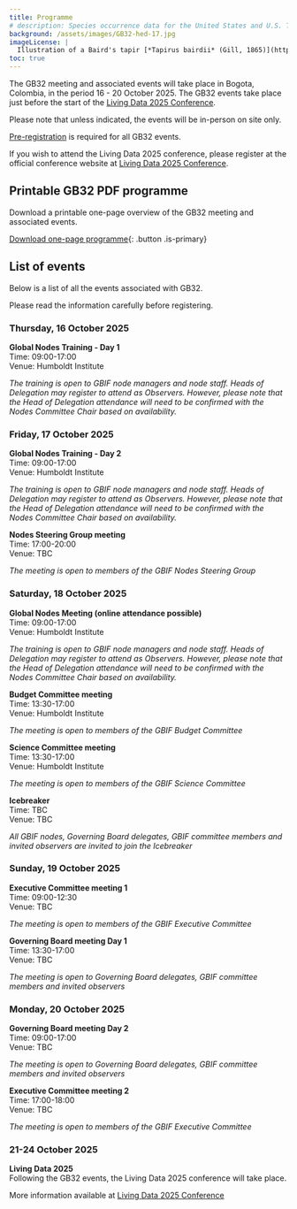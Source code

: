 ```yaml
---
title: Programme
# description: Species occurrence data for the United States and U.S. Territories.
background: /assets/images/GB32-hed-17.jpg
imageLicense: |
  Illustration of a Baird's tapir [*Tapirus bairdii* (Gill, 1865)](https://www.gbif.org/species/2440897) from Biologia Centrali-Americana by Edward R. Alston, 1879-1882. Via [flickr](https://flic.kr/p/dkewRT)
toc: true
---
```


The GB32 meeting and associated events will take place in Bogota, Colombia, in the period 16 - 20 October 2025. The GB32 events take place just before the start of the <a href="https://www.livingdata2025.com/" target="_blank">Living Data 2025 Conference</a>.    

Please note that unless indicated, the events will be in-person on site only.  

[Pre-registration](/registration) is required for all GB32 events. 

If you wish to attend the Living Data 2025 conference, please register at the official conference website at <a href="https://www.livingdata2025.com/" target="_blank">Living Data 2025 Conference</a>.  



## Printable GB32 PDF programme

Download a printable one-page overview of the GB32 meeting and associated events.

[Download one-page programme](/assets/documents/programme.pdf){: .button .is-primary}


## List of events
Below is a list of all the events associated with GB32. 

Please read the information carefully before registering.

### Thursday, 16 October 2025

**Global Nodes Training - Day 1**  
Time: 09:00-17:00   
Venue: Humboldt Institute   

*The training is open to GBIF node managers and node staff. Heads of Delegation may register to attend as Observers. However, please note that the Head of Delegation attendance will need to be confirmed with the Nodes Committee Chair based on availability.*  

### Friday, 17 October 2025

**Global Nodes Training - Day 2**  
Time: 09:00-17:00   
Venue: Humboldt Institute 

*The training is open to GBIF node managers and node staff. Heads of Delegation may register to attend as Observers. However, please note that the Head of Delegation attendance will need to be confirmed with the Nodes Committee Chair based on availability.*  

**Nodes Steering Group meeting**  
Time: 17:00-20:00   
Venue: TBC  

*The meeting is open to members of the GBIF Nodes Steering Group*

### Saturday, 18 October 2025

**Global Nodes Meeting (online attendance possible)**  
Time: 09:00-17:00   
Venue: Humboldt Institute 

*The training is open to GBIF node managers and node staff. Heads of Delegation may register to attend as Observers. However, please note that the Head of Delegation attendance will need to be confirmed with the Nodes Committee Chair based on availability.*  

**Budget Committee meeting**  
Time: 13:30-17:00   
Venue: Humboldt Institute   

*The meeting is open to members of the GBIF Budget Committee*

**Science Committee meeting**  
Time: 13:30-17:00   
Venue: Humboldt Institute   

*The meeting is open to members of the GBIF Science Committee*

**Icebreaker**   
Time: TBC   
Venue: TBC  

*All GBIF nodes, Governing Board delegates, GBIF committee members and invited observers are invited to join the Icebreaker*


### Sunday, 19 October 2025

**Executive Committee meeting 1**  
Time: 09:00-12:30  
Venue: TBC    

*The meeting is open to members of the GBIF Executive Committee*

**Governing Board meeting Day 1**  
Time: 13:30-17:00   
Venue: TBC   

*The meeting is open to Governing Board delegates, GBIF committee members and invited observers*


### Monday, 20 October 2025

**Governing Board meeting Day 2**  
Time: 09:00-17:00   
Venue: TBC   

*The meeting is open to Governing Board delegates, GBIF committee members and invited observers*

**Executive Committee meeting 2**  
Time: 17:00-18:00  
Venue: TBC    

*The meeting is open to members of the GBIF Executive Committee*

### 21-24 October 2025  

**Living Data 2025**  
Following the GB32 events, the Living Data 2025 conference will take place. 

More information available at <a href="https://www.livingdata2025.com/" target="_blank">Living Data 2025 Conference</a>  
